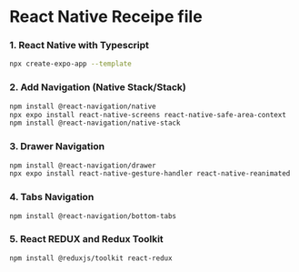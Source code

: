 # React Native Receipe file

### 1. React Native with Typescript
```sh
npx create-expo-app --template
```

### 2. Add Navigation (Native Stack/Stack)
```sh
npm install @react-navigation/native
npx expo install react-native-screens react-native-safe-area-context
npm install @react-navigation/native-stack
```
### 3. Drawer Navigation
```sh
npm install @react-navigation/drawer
npx expo install react-native-gesture-handler react-native-reanimated
```
### 4. Tabs Navigation
```sh
npm install @react-navigation/bottom-tabs
```
### 5. React REDUX and Redux Toolkit
```sh
npm install @reduxjs/toolkit react-redux
```
